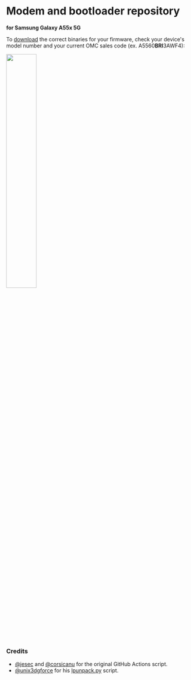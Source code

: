 # Modem and bootloader repository
**for Samsung Galaxy A55x 5G**

To [download](https://github.com/mst8981/proprietary_vendor_samsung_a55x/releases) the correct binaries for your firmware, check your device's model number and your current OMC sales code (ex. A5560**BRI**3AWF4):

<img src="readme-res/omc-info.jpg" width="40%"/>

### Credits
- [@jesec](https://github.com/jesec) and [@corsicanu](https://github.com/corsicanu) for the original GitHub Actions script.
- [@unix3dgforce](https://github.com/unix3dgforce) for his [lpunpack.py](https://github.com/unix3dgforce/lpunpack) script.
